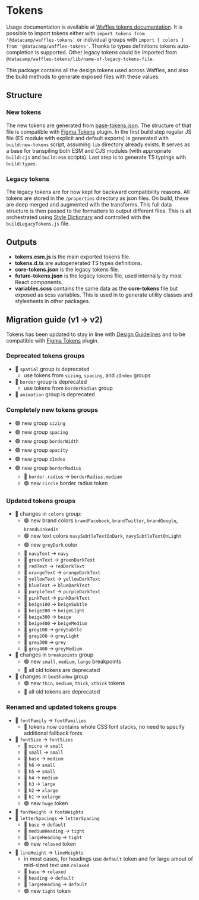 # Tokens

Usage documentation is available at [Waffles tokens documentation](https://waffles.datacamp.com/components/tokens/).
It is possible to import tokens either with `import tokens from '@datacamp/waffles-tokens'` or individual groups with `import { colors } from '@datacamp/waffles-tokens'`. Thanks to types definitions tokens auto-completion is supported. Other legacy tokens could be imported from `@datacamp/waffles-tokens/lib/name-of-legacy-tokens-file`.

This package contains all the design tokens used across Waffles, and also the build methods to generate exposed files with these values.

## Structure

### New tokens

The new tokens are generated from [base-tokens.json](base-tokens.json). The structure of that file is compatible with [Figma Tokens](https://www.figma.com/community/plugin/843461159747178978/Figma-Tokens) plugin. In the first build step regular JS file (ES module with explicit and default exports) is generated with `build:new-tokens` script, assuming `lib` directory already exists. It serves as a base for transpiling both ESM and CJS modules (with appropriate `build:cjs` and `build:esm` scripts). Last step is to generate TS typings with `build:types`.

### Legacy tokens

The legacy tokens are for now kept for backward compatibility reasons. All tokens are stored in the `/properties` directory as json files. On build, these are deep merged and augmented with the transforms. This full data structure is then passed to the formatters to output different files. This is all orchestrated using [Style Dictionary](https://amzn.github.io/style-dictionary/#/) and controlled with the `buildLegacyTokens.js` file.

## Outputs

- **tokens.esm.js** is the main exported tokens file.
- **tokens.d.ts** are autogenerated TS types definitions.
- **core-tokens.json** is the legacy tokens file.
- **future-tokens.json** is the legacy tokens file, used internally by most React components.
- **variables.scss** contains the same data as the **core-tokens** file but exposed as scss variables. This is used in to generate utility classes and stylesheets in other packages.

## Migration guide (v1 -> v2)

Tokens has been updated to stay in line with [Design Guidelines](https://www.figma.com/file/Flh00IKR70ff0bRvFW2Iou/%5BDC%5D-Design-Guidelines-Exploration?node-id=376%3A1144) and to be compatible with [Figma Tokens](https://www.figma.com/community/plugin/843461159747178978/Figma-Tokens) plugin.

### Deprecated tokens groups

- 🚨 `spatial` group is deprecated
  - use tokens from `sizing`, `spacing`, and `zIndex` groups
- 🚨 `border` group is deprecated
  - use tokens from `borderRadius` group
- 🚨 `animation` group is deprecated

### Completely new tokens groups

- 🟢 new group `sizing`
- 🟢 new group `spacing`
- 🟢 new group `borderWidth`
- 🟢 new group `opacity`
- 🟢 new group `zIndex`
- 🟢 new group `borderRadius`
  - 🚨 `border.radius` -> `borderRadius.medium`
  - 🟢 new `circle` border radius token

### Updated tokens groups

- 🔄 changes in `colors` group:
  - 🟢 new brand colors `brandFacebook`, `brandTwitter`, `brandGoogle`, `brandLinkedIn`
  - 🟢 new text colors `navySubtleTextOnDark`, `navySubtleTextOnLight`
  - 🟢 new `greyDark` color
  - 🚨 `navyText` -> `navy`
  - 🚨 `greenText` -> `greenDarkText`
  - 🚨 `redText` -> `redDarkText`
  - 🚨 `orangeText` -> `orangeDarkText`
  - 🚨 `yellowText` -> `yellowDarkText`
  - 🚨 `blueText` -> `blueDarkText`
  - 🚨 `purpleText` -> `purpleDarkText`
  - 🚨 `pinkText` -> `pinkDarkText`
  - 🚨 `beige100` -> `beigeSubtle`
  - 🚨 `beige200` -> `beigeLight`
  - 🚨 `beige300` -> `beige`
  - 🚨 `beige400` -> `beigeMedium`
  - 🚨 `grey100` -> `greySubtle`
  - 🚨 `grey200` -> `greyLight`
  - 🚨 `grey300` -> `grey`
  - 🚨 `grey400` -> `greyMedium`
- 🔄 changes in `breakpoints` group
  - 🟢 new `small`, `medium`, `large` breakpoints
  - 🚨 all old tokens are deprecated
- 🔄 changes in `boxShadow` group
  - 🟢 new `thin`, `medium`, `thick`, `xthick` tokens
  - 🚨 all old tokens are deprecated

### Renamed and updated tokens groups

- 🔄 `fontFamily` -> `fontFamilies`
  - 🚨 tokens now contains whole CSS font stacks, no need to specify additional fallback fonts
- 🔄 `fontSize` -> `fontSizes`
  - 🚨 `micro` -> `small`
  - 🚨 `small` -> `small`
  - 🚨 `base` -> `medium`
  - 🚨 `h6` -> `small`
  - 🚨 `h5` -> `small`
  - 🚨 `h4` -> `medium`
  - 🚨 `h3` -> `large`
  - 🚨 `h2` -> `xlarge`
  - 🚨 `h1` -> `xxlarge`
  - 🟢 new `huge` token
- 🔄 `fontWeight` -> `fontWeights`
- 🔄 `letterSpacings` -> `letterSpacing`
  - 🚨 `base` -> `default`
  - 🚨 `mediumHeading` -> `tight`
  - 🚨 `largeHeading` -> `tight`
  - 🟢 new `relaxed` token
- 🔄 `lineHeight` -> `lineHeights`
  - in most cases, for headings use `default` token and for large amout of mid-sized text use `relaxed`
  - 🚨 `base` -> `relaxed`
  - 🚨 `heading` -> `default`
  - 🚨 `largeHeading` -> `default`
  - 🟢 new `tight` token
